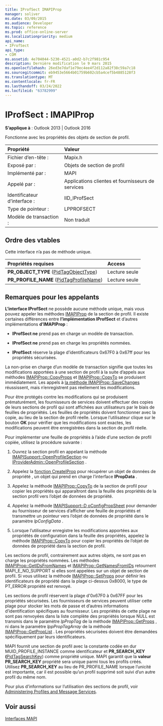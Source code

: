 ```yaml
---
title: IProfSect IMAPIProp
manager: soliver
ms.date: 03/09/2015
ms.audience: Developer
ms.topic: reference
ms.prod: office-online-server
ms.localizationpriority: medium
api_name:
- IProfSect
api_type:
- COM
ms.assetid: 4e704044-5230-4521-a0d2-b7c2f981c954
description: Dernière modification le 9 mars 2015
ms.openlocfilehash: 26ed3e7daf1e79ec4ee4f2d112a82f38c59a7c18
ms.sourcegitcommit: eb9453e5664b01759b602cb5a4cef5b4885128f3
ms.translationtype: MT
ms.contentlocale: fr-FR
ms.lasthandoff: 03/24/2022
ms.locfileid: "63782999"
---
```

# <a name="iprofsect--imapiprop"></a>IProfSect : IMAPIProp

  
  
**S’applique à** : Outlook 2013 | Outlook 2016 
  
Fonctionne avec les propriétés des objets de section de profil. 
  
|Propriété|Valeur|
|:-----|:-----|
|Fichier d’en-tête :  <br/> |Mapix.h  <br/> |
|Exposé par :  <br/> |Objets de section de profil  <br/> |
|Implémenté par :  <br/> |MAPI  <br/> |
|Appelé par :  <br/> |Applications clientes et fournisseurs de services  <br/> |
|Identificateur d’interface :  <br/> |IID_IProfSect  <br/> |
|Type de pointeur :  <br/> |LPPROFSECT  <br/> |
|Modèle de transaction :  <br/> |Non traduit  <br/> |
   
## <a name="vtable-order"></a>Ordre des vtables

Cette interface n’a pas de méthode unique.
  
|**Propriétés requises**|**Access**|
|:-----|:-----|
|**PR_OBJECT_TYPE** ([PidTagObjectType](pidtagobjecttype-canonical-property.md))  <br/> |Lecture seule  <br/> |
|**PR_PROFILE_NAME** ([PidTagProfileName](pidtagprofilename-canonical-property.md))  <br/> |Lecture seule  <br/> |
   
## <a name="notes-to-callers"></a>Remarques pour les appelants

**L’interface IProfSect** ne possède aucune méthode unique, mais vous pouvez appeler les méthodes [IMAPIProp](imapipropiunknown.md) de la section de profil. Il existe certaines différences entre **l’implémentation IProfSect** et d’autres implémentations **d’IMAPIProp** :
  
- **IProfSect ne** prend pas en charge un modèle de transaction. 
    
- **IProfSect ne** prend pas en charge les propriétés nommées. 
    
- **IProfSect** réserve la plage d’identificateurs 0x67F0 à 0x67ff pour les propriétés sécurisées. 
    
La non-prise en charge d’un modèle de transaction signifie que toutes les modifications apportées à une section de profil à la suite d’appels aux méthodes [IMAPIProp::CopyProps](imapiprop-copyprops.md) et [IMAPIProp::CopyTo](imapiprop-copyto.md) se produisent immédiatement. Les appels à [la méthode IMAPIProp::SaveChanges](imapiprop-savechanges.md) réussissent, mais n’enregistrent pas réellement les modifications. 
  
Pour être protégés contre les modifications qui se produisent prématurément, les fournisseurs de services doivent effectuer des copies de leurs sections de profil qui sont affichées aux utilisateurs par le biais de feuilles de propriétés. Les feuilles de propriétés doivent fonctionner avec la copie, au lieu de la section de profil réelle. Lorsque l’utilisateur clique sur le bouton **OK** pour vérifier que les modifications sont exactes, les modifications peuvent être enregistrées dans la section de profil réelle. 
  
Pour implémenter une feuille de propriétés à l’aide d’une section de profil copiée, utilisez la procédure suivante :
  
1. Ouvrez la section profil en appelant la méthode [IMAPISupport::OpenProfileSection](imapisupport-openprofilesection.md) ou [IProviderAdmin::OpenProfileSection](iprovideradmin-openprofilesection.md) . 
    
2. Appelez la [fonction CreateIProp](createiprop.md) pour récupérer un objet de données de propriété , un objet qui prend en charge l’interface **IPropData** . 
    
3. Appelez la méthode [IMAPIProp::CopyTo](imapiprop-copyto.md) de la section de profil pour copier les propriétés qui apparaîtront dans la feuille des propriétés de la section profil vers l’objet de données de propriété. 
    
4. Appelez la méthode [IMAPISupport::D oConfigPropSheet](imapisupport-doconfigpropsheet.md) pour demander au fournisseur de services d’afficher une feuille de propriétés et transmettre un pointeur vers l’objet de données de propriété dans le paramètre _lpConfigData_ . 
    
5. Lorsque l’utilisateur enregistre les modifications apportées aux propriétés de configuration dans la feuille des propriétés, appelez la méthode [IMAPIProp::CopyTo](imapiprop-copyto.md) pour copier les propriétés de l’objet de données de propriété dans la section de profil. 
    
Les sections de profil, contrairement aux autres objets, ne sont pas en charge les propriétés nommées. Les méthodes [IMAPIProp::GetIDsFromNames](imapiprop-getidsfromnames.md) et [IMAPIProp::GetNamesFromIDs](imapiprop-getnamesfromids.md) retournent MAPI_E_NO_SUPPORT si elles sont appelées sur un objet de section de profil. Si vous utilisez la méthode [IMAPIProp::SetProps](imapiprop-setprops.md) pour définir les identificateurs de propriété dans la plage ci-dessus 0x8000, le type de PT_ERROR propriété est renvoyé. 
  
Les sections de profil réservent la plage d'0x67F0 à 0x67FF pour les propriétés sécurisées. Les fournisseurs de services peuvent utiliser cette plage pour stocker les mots de passe et d’autres informations d’identification spécifiques au fournisseur. Les propriétés de cette plage ne sont pas renvoyées dans la liste complète des propriétés lorsque NULL est transmis dans le paramètre _lpPropTag_ de la méthode [IMAPIProp::GetProps](imapiprop-getprops.md) , ni dans le paramètre _lppPropTagArray_ de la méthode [IMAPIProp::GetPropList](imapiprop-getproplist.md) . Les propriétés sécurisées doivent être demandées spécifiquement par leurs identificateurs. 
  
MAPI fournit une section de profil avec la constante codée en dur MUID_PROFILE_INSTANCE comme identificateur et **PR_SEARCH_KEY (**[PidTagSearchKey](pidtagsearchkey-canonical-property.md)) comme propriété unique. MAPI garantit que la **valeur PR_SEARCH_KEY** propriété sera unique parmi tous les profils créés. Utilisez **PR_SEARCH_KEY** au lieu de PR_PROFILE_NAME lorsque l’unicité est importante, car il est possible qu’un profil supprimé soit suivi d’un autre profil du même nom. 
  
Pour plus d’informations sur l’utilisation des sections de profil, voir [Administering Profiles and Message Services](administering-profiles-and-message-services.md).
  
## <a name="see-also"></a>Voir aussi



[Interfaces MAPI](mapi-interfaces.md)


